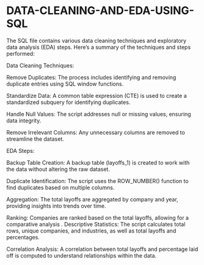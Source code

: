 # DATA-CLEANING-AND-EDA-USING-SQL
The SQL file contains various data cleaning techniques and exploratory data analysis (EDA) steps. 
Here’s a summary of the techniques and steps performed:

Data Cleaning Techniques:

Remove Duplicates: The process includes identifying and removing duplicate entries using SQL window functions.

Standardize Data: A common table expression (CTE) is used to create a standardized subquery for identifying duplicates.

Handle Null Values: The script addresses null or missing values, ensuring data integrity.

Remove Irrelevant Columns: Any unnecessary columns are removed to streamline the dataset.

EDA Steps:

Backup Table Creation: A backup table (layoffs_1) is created to work with the data without altering the raw dataset.

Duplicate Identification: The script uses the ROW_NUMBER() function to find duplicates based on multiple columns.

Aggregation: The total layoffs are aggregated by company and year, providing insights into trends over time.

Ranking: Companies are ranked based on the total layoffs, allowing for a comparative analysis
.
Descriptive Statistics: The script calculates total rows, unique companies, and industries, as well as total layoffs and percentages.

Correlation Analysis: A correlation between total layoffs and percentage laid off is computed to understand relationships within the data.



